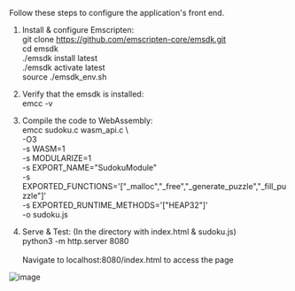 Follow these steps to configure the application's front end.

1. Install & configure Emscripten:<br />
    git clone https://github.com/emscripten-core/emsdk.git<br />
    cd emsdk <br />
    ./emsdk install latest <br />
    ./emsdk activate latest <br />
    source ./emsdk_env.sh <br />

2. Verify that the emsdk is installed: <br />
    emcc -v <br />

3. Compile the code to WebAssembly: <br />
    emcc sudoku.c wasm_api.c \ <br />
        -O3 \
        -s WASM=1 \
        -s MODULARIZE=1 \
        -s EXPORT_NAME="SudokuModule" \
        -s EXPORTED_FUNCTIONS='["_malloc","_free","_generate_puzzle","_fill_puzzle"]' \
        -s EXPORTED_RUNTIME_METHODS='["HEAP32"]' \
        -o sudoku.js

4. Serve & Test: (In the directory with index.html & sudoku.js) <br />
   python3 -m http.server 8080 <br /> <br />
   Navigate to localhost:8080/index.html to access the page

![image](https://github.com/user-attachments/assets/5bae0dde-18d6-405f-8dcf-e7c66490f18d)
